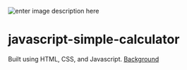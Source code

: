 


![enter image description here](https://raw.githubusercontent.com/NataManatu/calculator/master/bg.png)
#  javascript-simple-calculator
Built using HTML, CSS, and Javascript.
   [Background](https://uigradients.com/)



